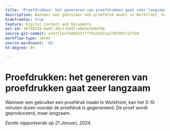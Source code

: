 ```yaml
---
title: 'Proefdrukken: het genereren van proefdrukken gaat zeer langzaam'
description: Wanneer een gebruiker een proefdruk maakt in Workfront, kan het 3-10 minuten duren voordat de proefdruk is gegenereerd. De proef wordt geproduceerd, maar langzaam.
hidefromtoc: true
feature: Digital Content and Documents
exl-id: 4bf50235-be87-4dc2-b447-e843efdd4fb6
source-git-commit: e341f1ee7dd8815ffff91d3d7aa170349fca7338
workflow-type: tm+mt
source-wordcount: '62'
ht-degree: 0%

---
```


# Proefdrukken: het genereren van proefdrukken gaat zeer langzaam

Wanneer een gebruiker een proefdruk maakt in Workfront, kan het 3-10 minuten duren voordat de proefdruk is gegenereerd. De proef wordt geproduceerd, maar langzaam.

_Eerste rapporteerde op 21 Januari, 2024._


